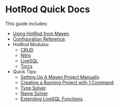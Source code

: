 # HotRod Quick Docs

This guide includes:

- [Using HotRod from Maven](./maven/maven.md).
- [Configuration Reference](./config/configuration-file-structure.md).
- HotRod Modules:
    - [CRUD](module-crud.md)
    - [Nitro](./nitro/nitro.md)
    - [LiveSQL](module-livesql.md)
    - [Torcs](module-torcs.md)
- Quick Tips:
    - [Setting Up A Maven Project Manually](./hello-world/creating-a-new-project.md).
    - [Creating a Running Project with 1 Command](maven/maven-arquetype.md).
    - [Type Solver](config/type-solver.md).
    - [Name Solver](config/name-solver.md).
    - [Extending LiveSQL Functions](livesql/custom-database-functions.md).
